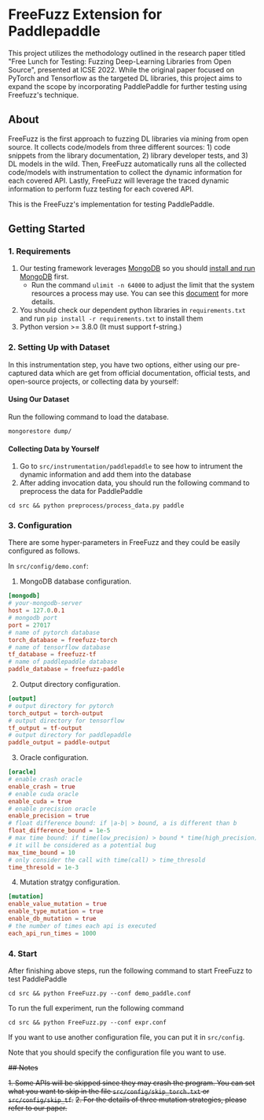 # FreeFuzz Extension for Paddlepaddle

This project utilizes the methodology outlined in the research paper titled "Free Lunch for Testing: Fuzzing Deep-Learning Libraries from Open Source", presented at ICSE 2022. While the original paper focused on PyTorch and Tensorflow as the targeted DL libraries, this project aims to expand the scope by incorporating PaddlePaddle for further testing using Freefuzz's technique.

## About

FreeFuzz is the first approach to fuzzing DL libraries via mining from open source. It collects code/models from three different sources: 1) code snippets from the library documentation, 2) library developer tests, and 3) DL models in the wild. Then, FreeFuzz automatically runs all the collected code/models with instrumentation to collect the dynamic information for each covered API. Lastly, FreeFuzz will leverage the traced dynamic information to perform fuzz testing for each covered API.

This is the FreeFuzz's implementation for testing PaddlePaddle.

## Getting Started

### 1. Requirements

1. Our testing framework leverages [MongoDB](https://www.mongodb.com/) so you should [install and run MongoDB](https://docs.mongodb.com/manual/installation/) first.
	- Run the command `ulimit -n 64000` to adjust the limit that the system resources a process may use. You can see this [document](https://docs.mongodb.com/manual/reference/ulimit/) for more details.
2. You should check our dependent python libraries in `requirements.txt` and run `pip install -r requirements.txt` to install them
3. Python version >= 3.8.0 (It must support f-string.)

### 2. Setting Up with Dataset

In this instrumentation step, you have two options, either using our pre-captured data which are get from official documentation, official tests, and open-source projects, or collecting data by yourself:
#### Using Our Dataset

Run the following command to load the database.

```shell
mongorestore dump/
```

#### Collecting Data by Yourself

1. Go to `src/instrumentation/paddlepaddle` to see how to intrument the dynamic information and add them into the database
2. After adding invocation data, you should run the following command to preprocess the data for PaddlePaddle

```shell
cd src && python preprocess/process_data.py paddle
```

### 3. Configuration

There are some hyper-parameters in FreeFuzz and they could be easily configured as follows.

In `src/config/demo.conf`:

1. MongoDB database configuration.

```conf
[mongodb]
# your-mongodb-server
host = 127.0.0.1
# mongodb port
port = 27017 
# name of pytorch database
torch_database = freefuzz-torch
# name of tensorflow database
tf_database = freefuzz-tf
# name of paddlepaddle database
paddle_database = freefuzz-paddle
```

2. Output directory configuration.

```conf
[output]
# output directory for pytorch
torch_output = torch-output
# output directory for tensorflow
tf_output = tf-output
# output directory for paddlepaddle
paddle_output = paddle-output
```

3. Oracle configuration.

```conf
[oracle]
# enable crash oracle
enable_crash = true
# enable cuda oracle
enable_cuda = true
# enable precision oracle
enable_precision = true
# float difference bound: if |a-b| > bound, a is different than b
float_difference_bound = 1e-5
# max time bound: if time(low_precision) > bound * time(high_precision),
# it will be considered as a potential bug
max_time_bound = 10
# only consider the call with time(call) > time_thresold
time_thresold = 1e-3
```

4. Mutation stratgy configuration.

```conf
[mutation]
enable_value_mutation = true
enable_type_mutation = true
enable_db_mutation = true
# the number of times each api is executed
each_api_run_times = 1000
```

### 4. Start

After finishing above steps, run the following command to start FreeFuzz to test PaddlePaddle

```shell
cd src && python FreeFuzz.py --conf demo_paddle.conf
```

To run the full experiment, run the following command
```shell
cd src && python FreeFuzz.py --conf expr.conf
```
If you want to use another configuration file, you can put it in `src/config`.

Note that you should specify the configuration file you want to use.

~~## Notes~~

~~1. Some APIs will be skipped since they may crash the program. You can set what you want to skip in the file `src/config/skip_torch.txt` or `src/config/skip_tf`.~~
~~2. For the details of three mutation strategies, please refer to our paper.~~
